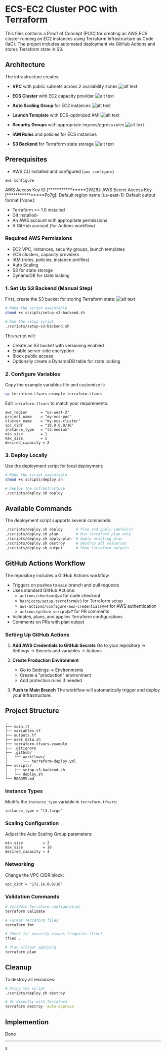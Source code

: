 # ECS-EC2 Cluster POC with Terraform

This files contains a Proof of Concept (POC) for creating an AWS ECS cluster running on EC2 instances using Terraform Infrastructure as Code (IaC). The project includes automated deployment via GitHub Actions and stores Terraform state in S3.

## Architecture

The infrastructure creates:

- **VPC** with public subnets across 2 availability zones
![alt text](<vpc (2)-3.png>)

- **ECS Cluster** with EC2 capacity provider
![alt text](ecs-cluster-1.png)

- **Auto Scaling Group** for EC2 instances
![alt text](autoscalling.png)

- **Launch Template** with ECS-optimized AMI
![alt text](template-1.png)


- **Security Groups** with appropriate ingress/egress rules
![alt text](<sg (2)-1.png>)

- **IAM Roles** and policies for ECS instances

- **S3 Backend** for Terraform state storage
![alt text](tf.statefile-1.png)


## Prerequisites

- AWS CLI installed and configured (`aws configure`)

```
aws configure
```

AWS Access Key ID [****************2WZ6]: 
AWS Secret Access Key [****************Po7g]: 
Default region name [us-east-1]: 
Default output format [None]: 


- Terraform >= 1.0 installed
- Git installed-
- An AWS account with appropriate permissions
- A GitHub account (for Actions workflow)

### Required AWS Permissions

- EC2 VPC, instances, security groups, launch templates
- ECS clusters, capacity providers
- IAM (roles, policies, instance profiles)
- Auto Scaling
- S3 for state storage
- DynamoDB for state locking


### 1. Set Up S3 Backend (Manual Step)

First, create the S3 bucket for storing Terraform state:
![alt text](tf.statefile.png)

```bash
# Make the script executable
chmod +x scripts/setup-s3-backend.sh

# Run the setup script
./scripts/setup-s3-backend.sh
```

This script will:
- Create an S3 bucket with versioning enabled
- Enable server-side encryption
- Block public access
- Optionally create a DynamoDB table for state locking

### 2. Configure Variables

Copy the example variables file and customize it:

```bash
cp terraform.tfvars.example terraform.tfvars
```

Edit `terraform.tfvars` to match your requirements:

```hcl
aws_region      = "us-west-2"
project_name    = "my-ecs-poc"
cluster_name    = "my-ecs-cluster"
vpc_cidr        = "10.0.0.0/16"
instance_type   = "t3.medium"
min_size        = 1
max_size        = 5
desired_capacity = 2
```

### 3. Deploy Locally

Use the deployment script for local deployment:

```bash
# Make the script executable
chmod +x scripts/deploy.sh

# Deploy the infrastructure
./scripts/deploy.sh deploy
```

## Available Commands

The deployment script supports several commands:

```bash
./scripts/deploy.sh deploy      # Plan and apply (default)
./scripts/deploy.sh plan        # Run terraform plan only
./scripts/deploy.sh apply-plan  # Apply existing plan
./scripts/deploy.sh destroy     # Destroy all resources
./scripts/deploy.sh output      # Show terraform outputs
```

## GitHub Actions Workflow

The repository includes a GitHub Actions workflow 

- Triggers on pushes to `main` branch and pull requests
- Uses standard GitHub Actions:
  - `actions/checkout@v4` for code checkout
  - `hashicorp/setup-terraform@v3` for Terraform setup
  - `aws-actions/configure-aws-credentials@v4` for AWS authentication
  - `actions/github-script@v7` for PR comments
- Validates, plans, and applies Terraform configurations
- Comments on PRs with plan output

### Setting Up GitHub Actions

1. **Add AWS Credentials to GitHub Secrets**
   Go to your repository → Settings → Secrets and variables → Actions

2. **Create Production Environment**
   - Go to Settings → Environments
   - Create a "production" environment
   - Add protection rules if needed

3. **Push to Main Branch**
   The workflow will automatically trigger and deploy your infrastructure.

## Project Structure

```
.
├── main.tf                       
├── variables.tf                 
├── outputs.tf                   
├── user_data.sh                  
├── terraform.tfvars.example       
├── .gitignore                     
├── .github/
│   └── workflows/
│       └── terraform-deploy.yml   
├── scripts/
│   ├── setup-s3-backend.sh      
│   └── deploy.sh                 
└── README.md                    
```

### Instance Types

Modify the `instance_type` variable in `terraform.tfvars`:

```hcl
instance_type = "t3.large" 
```

### Scaling Configuration

Adjust the Auto Scaling Group parameters:

```hcl
min_size         = 2
max_size         = 10
desired_capacity = 4
```

### Networking

Change the VPC CIDR block:

```hcl
vpc_cidr = "172.16.0.0/16"
```

### Validation Commands

```bash
# Validate Terraform configuration
terraform validate

# Format Terraform files
terraform fmt

# Check for security issues (requires tfsec)
tfsec .

# Plan without applying
terraform plan
```

## Cleanup

To destroy all resources:

```bash
# Using the script
./scripts/deploy.sh destroy

# Or directly with Terraform
terraform destroy -auto-approve
```

## Implemention
Done 

---
s
